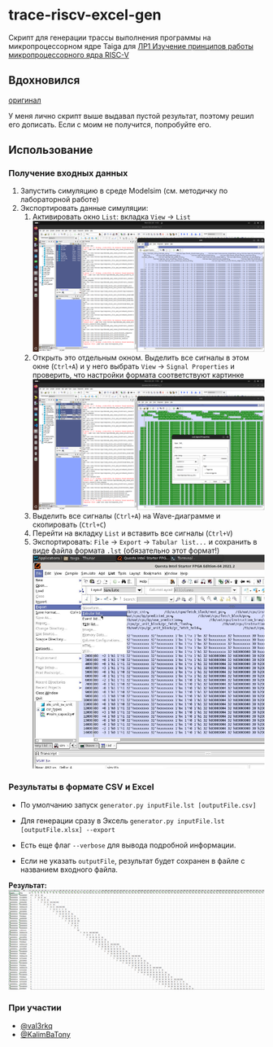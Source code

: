 # trace-riscv-excel-gen
Скрипт для генерации трассы выполнения программы на микропроцессорном ядре Taiga для [ЛР1 Изучение принципов работы микропроцессорного ядра RISC-V](https://gitlab.com/sibragimov/riscv-lab/-/blob/main/main.adoc) 

## Вдохновился
[оригинал](https://github.com/dakone22/riscv-lab-pipeline-generator/tree/master)

У меня лично скрипт выше выдавал пустой результат, поэтому решил его дописать. Если с моим не получится, попробуйте его.

## Использование

### Получение входных данных

1. Запустить симуляцию в среде Modelsim (см. методичку по лабораторной работе)
2. Экспортировать данные симуляции:
   1. Активировать окно `List`: вкладка `View` -> `List`
      ![list-tab-activate](img/step1.png)
   2. Открыть это отдельным окном. Выделить все сигналы в этом окне (`Ctrl+A`) и у него выбрать `View` -> `Signal Properties` и проверить, что настройки формата соответствуют картинке ![check-config-format](img/check-config-format.png) 
   3. Выделить все сигналы (`Ctrl+A`) на Wave-диаграмме и скопировать (`Ctrl+C`)
   4. Перейти на вкладку `List` и вставить все сигналы (`Ctrl+V`)
   5. Экспортировать: `File` -> `Export` -> `Tabular list...` и сохранить в виде файла формата `.lst` (обязательно этот формат!)
      ![export](img/export.png)

### Результаты в формате CSV и Excel

- По умолчанию запуск `generator.py inputFile.lst [outputFile.csv]`

- Для генерации сразу в Эксель `generator.py inputFile.lst [outputFile.xlsx] --export`

- Есть еще флаг `--verbose` для вывода подробной информации.

- Если не указать `outputFile`, результат будет сохранен в файле с названием входного файла.

**Результат:**
![excel-results](img/excel-results.png)

### При участии

- [@val3rkq](https://github.com/val3rkq)
- [@KalimBaTony](https://github.com/KalimBaTony)
